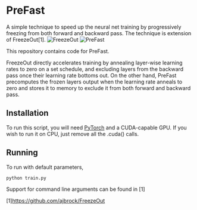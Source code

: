 # PreFast 

A simple technique to speed up the neural net training by progressively freezing from both forward and backward pass. The technique is extension of FreezeOut[1].
![FreezeOut](https://i.imgur.com/FhdOjZT.png 'Freezeout Technique')
![PreFast](https://i.imgur.com/ihglNNe.png 'PreFast Technique')

This repository contains code for PreFast.

FreezeOut directly accelerates training by annealing layer-wise learning rates to zero on a set schedule, and excluding layers from the backward pass once their learning rate bottoms out. On the other hand, PreFast precomputes the frozen layers output when the learning rate anneals to zero and stores it to memory to exclude it from both forward and backward pass. 

## Installation
To run this script, you will need [PyTorch](http://pytorch.org) and a CUDA-capable GPU. If you wish to run it on CPU, just remove all the .cuda() calls.

## Running
To run with default parameters,

```sh
python train.py
```

Support for command line arguments can be found in [1]

[1]https://github.com/ajbrock/FreezeOut